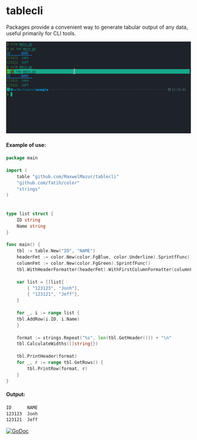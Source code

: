 # tablecli

Packages provide a convenient way to generate tabular output of any data, useful primarily for CLI tools.

<img src="https://raw.githubusercontent.com/MaxwelMazur/tablecli/main/example.gif?auto=compress&cs=tinysrgb&h=750&w=1260" alt="Girl in a jacket" width="100%" height="250px">

#### Example of use:
```go 
package main

import (
    table "github.com/MaxwelMazur/tablecli"
    "github.com/fatih/color"
    "strings"
)


type list struct {
    ID string 
    Name string
}

func main() {
    tbl := table.New("ID", "NAME")
    headerFmt := color.New(color.FgBlue, color.Underline).SprintfFunc()
    columnFmt := color.New(color.FgGreen).SprintfFunc()
    tbl.WithHeaderFormatter(headerFmt).WithFirstColumnFormatter(columnFmt)

    var list = []list{
        { "123123", "Jonh"},
        { "123121", "Jeff"},
    }

    for _, i := range list {
	tbl.AddRow(i.ID, i.Name)
    }

    format := strings.Repeat("%s", len(tbl.GetHeader())) + "\n"
    tbl.CalculateWidths([]string{})

    tbl.PrintHeader(format)
	for _, r := range tbl.GetRows() {
	    tbl.PrintRow(format, r)
    }
}

```

#### Output: 
```sh
ID      NAME  
123123  Jonh  
123121  Jeff 
```

[![GoDoc](https://godoc.org/github.com/MaxwelMazur/tablecli?status.svg)](https://godoc.org/github.com/MaxwelMazur/tablecli)<br>

